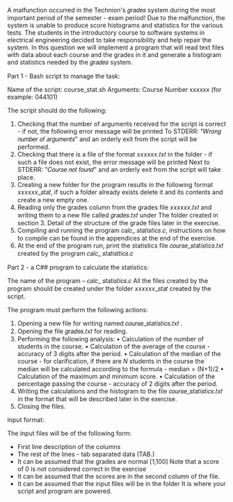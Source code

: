A malfunction occurred in the Technion's 𝑔𝑟𝑎𝑑𝑒𝑠 system during the most important period of the semester - exam period!
Due to the malfunction, the system is unable to produce score histograms and statistics for the various tests.
The students in the introductory course to software systems in electrical engineering decided to take responsibility and help repair the system.
In this question we will implement a program that will read text files with data about each course and the grades in it and generate a histogram and statistics
needed by the 𝑔𝑟𝑎𝑑𝑒𝑠 system.

Part 1 - Bash script to manage the task:

Name of the script: course_stat.sh
Arguments: Course Number xxxxxx (for example: 044101)

The script should do the following:
1. Checking that the number of arguments received for the script is correct - if not, the following error message will be printed
To STDERR: "𝑊𝑟𝑜𝑛𝑔 𝑛𝑢𝑚𝑏𝑒𝑟 𝑜𝑓 𝑎𝑟𝑔𝑢𝑚𝑒𝑛𝑡𝑠" and an orderly exit from the script will be performed.
2. Checking that there is a file of the format 𝑥𝑥𝑥𝑥𝑥𝑥.𝑡𝑥𝑡 in the folder - if such a file does not exist, the error message will be printed
Next to STDERR: "𝐶𝑜𝑢𝑟𝑠𝑒 𝑛𝑜𝑡 𝑓𝑜𝑢𝑛𝑑" and an orderly exit from the script will take place.
3. Creating a new folder for the program results in the following format 𝑥𝑥𝑥𝑥𝑥𝑥_𝑠𝑡𝑎𝑡, if such a folder already exists
delete it and its contents and create a new empty one.
4. Reading only the grades column from the grades file 𝑥𝑥𝑥𝑥𝑥𝑥.𝑡𝑥𝑡 and writing them to a new file called 𝑔𝑟𝑎𝑑𝑒𝑠.𝑡𝑥𝑡 under
The folder created in section 3. Detail of the structure of the grade files later in the exercise.
5. Compiling and running the program 𝑐𝑎𝑙𝑐_ 𝑠𝑡𝑎𝑡𝑖𝑠𝑡𝑖𝑐𝑠.𝑐, instructions on how to compile can be found in the appendices at the end of the exercise.
6. At the end of the program run, print the statistics file 𝑐𝑜𝑢𝑟𝑠𝑒_𝑠𝑡𝑎𝑡𝑖𝑠𝑡𝑖𝑐𝑠.𝑡𝑥𝑡 created by the program
𝑐𝑎𝑙𝑐_ 𝑠𝑡𝑎𝑡𝑖𝑠𝑡𝑡𝑖𝑐𝑠.𝑐

Part 2 - a C## program to calculate the statistics:

The name of the program – 𝑐𝑎𝑙𝑐_ 𝑠𝑡𝑎𝑡𝑖𝑠𝑡𝑖𝑐𝑠.𝑐
All the files created by the program should be created under the folder 𝑥𝑥𝑥𝑥𝑥𝑥_𝑠𝑡𝑎𝑡 created by the script.

The program must perform the following actions:
1. Opening a new file for writing named 𝑐𝑜𝑢𝑟𝑠𝑒_𝑠𝑡𝑎𝑡𝑖𝑠𝑡𝑖𝑐𝑠.𝑡𝑥𝑡 .
2. Opening the file 𝑔𝑟𝑎𝑑𝑒𝑠.𝑡𝑥𝑡 for reading.
3. Performing the following analysis:
• Calculation of the number of students in the course.
• Calculation of the average of the course - accuracy of 3 digits after the period.
• Calculation of the median of the course - for clarification, if there are 𝑁 students in the course
the median will be calculated according to the formula - median = (N+1)/2
• Calculation of the maximum and minimum score.
• Calculation of the percentage passing the course - accuracy of 2 digits after the period.
4. Writing the calculations and the histogram to the file 𝑐𝑜𝑢𝑟𝑠𝑒_𝑠𝑡𝑎𝑡𝑖𝑠𝑡𝑖𝑐𝑠.𝑡𝑥𝑡 in the format that will be described later in the exercise.
5. Closing the files.

Input format:

The input files will be of the following form:
- First line description of the columns
- The rest of the lines - tab separated data
(TAB.)
- It can be assumed that the grades are normal [1,100]
Note that a score of 0 is not considered correct in the exercise
- It can be assumed that the scores are in the second column
of the file.
- It can be assumed that the input files will be in the folder
It is where your script and program are powered.
